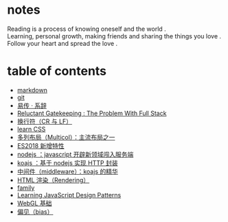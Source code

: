 # notes

Reading is a process of knowing oneself and the world .  
Learning, personal growth, making friends and sharing the things you love .  
Follow your heart and spread the love .  

# table of contents

- [markdown](./markdown/markdown.md)
- [git](./git/git.md)
- [易传 · 系辞](./jici/jici.md)
- [Reluctant Gatekeeping : The Problem With Full Stack](http://www.heydonworks.com/article/reluctant-gatekeeping-the-problem-with-full-stack)
- [换行符（CR 与 LF）](./CR+LF/CR+LF.md)
- [learn CSS](./learnCSS/learnCSS.md)
- [多列布局（Multicol）：主流布局之一](./learnCSS/Multicol.md)
- [ES2018 新增特性](./ES2018/ES2018.md)
- [nodejs ：javascript 开辟新领域闯入服务端](./nodejs/nodejs.md)
- [koajs ：基于 nodejs 实现 HTTP 封装](./nodejs/koajs.md)
- [中间件（middleware）：koajs 的精华](./nodejs/middleware.md)
- [HTML 渲染（Rendering）](./html/htmlRendering.md)
- [family](./family/family.md)
- [Learning JavaScript Design Patterns](./design/patterns.md)
- [WebGL 基础](./WebGL/WebGL.md)
- [偏见（bias）](bias/bias.md)